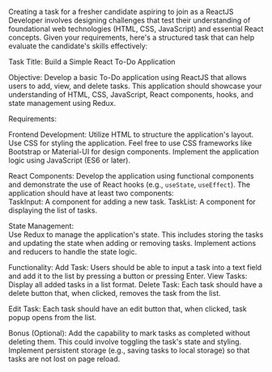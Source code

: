 Creating a task for a fresher candidate aspiring to join as a ReactJS Developer involves designing challenges that test their understanding of foundational web technologies (HTML, CSS, JavaScript) and essential React concepts. Given your requirements, here's a structured task that can help evaluate the candidate's skills effectively:

Task Title: Build a Simple React To-Do Application

Objective: Develop a basic To-Do application using ReactJS that allows users to add, view, and delete tasks. This application should showcase your understanding of HTML, CSS, JavaScript, React components, hooks, and state management using Redux.

Requirements:

Frontend Development:
Utilize HTML to structure the application's layout.
Use CSS for styling the application. Feel free to use CSS frameworks like Bootstrap or Material-UI for design components.
Implement the application logic using JavaScript (ES6 or later).

React Components:
Develop the application using functional components and demonstrate the use of React hooks (e.g., `useState`, `useEffect`).
The application should have at least two components:    
TaskInput: A component for adding a new task.
TaskList: A component for displaying the list of tasks.

State Management:  
Use Redux to manage the application's state. This includes storing the tasks and updating the state when adding or removing tasks.
Implement actions and reducers to handle the state logic.


Functionality:
Add Task: Users should be able to input a task into a text field and add it to the list by pressing a button or pressing Enter.
View Tasks: Display all added tasks in a list format.
Delete Task: Each task should have a delete button that, when clicked, removes the task from the list.


Edit Task: Each task should have an edit button that, when clicked, task popup opens from the list.

Bonus (Optional):
Add the capability to mark tasks as completed without deleting them. This could involve toggling the task's state and styling.
Implement persistent storage (e.g., saving tasks to local storage) so that tasks are not lost on page reload.

